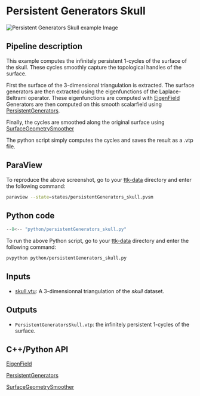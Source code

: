 # Persistent Generators Skull

![Persistent Generators Skull example Image](https://topology-tool-kit.github.io/img/gallery/persistentGenerators_skull.jpg)

## Pipeline description
This example computes the infinitely persistent 1-cycles of the surface of the skull.
These cycles smoothly capture the topological handles of the surface.

First the surface of the 3-dimensional triangulation is extracted.
The surface generators are then extracted using the eigenfunctions of the Laplace-Beltrami operator. These eigenfunctions are computed with [EigenField](https://topology-tool-kit.github.io/doc/html/classttkEigenField.html)
Generators are then computed on this smooth scalarfield using [PersistentGenerators](https://topology-tool-kit.github.io/doc/html/classttkPersistentGenerators.html).

Finally, the cycles are smoothed along the original surface using [SurfaceGeometrySmoother](https://topology-tool-kit.github.io/doc/html/classttkSurfaceGeometrySmoother.html)

The python script simply computes the cycles and saves the result as a .vtp file.

## ParaView
To reproduce the above screenshot, go to your [ttk-data](https://github.com/topology-tool-kit/ttk-data) directory and enter the following command:
``` bash
paraview --state=states/persistentGenerators_skull.pvsm
```

## Python code

``` python  linenums="1"
--8<-- "python/persistentGenerators_skull.py"
```

To run the above Python script, go to your [ttk-data](https://github.com/topology-tool-kit/ttk-data) directory and enter the following command:
``` bash
pvpython python/persistentGenerators_skull.py
```


## Inputs
- [skull.vtu](https://github.com/topology-tool-kit/ttk-data/raw/dev/skull.vtu): A 3-dimensionnal triangulation of the *skull* dataset.

## Outputs
-  `PersistentGeneratorsSkull.vtp`: the infinitely persistent 1-cycles of the surface.


## C++/Python API

[EigenField](https://topology-tool-kit.github.io/doc/html/classttkEigenField.html)

[PersistentGenerators](https://topology-tool-kit.github.io/doc/html/classttkPersistentGenerators.html)

[SurfaceGeometrySmoother](https://topology-tool-kit.github.io/doc/html/classttkSurfaceGeometrySmoother.html)

